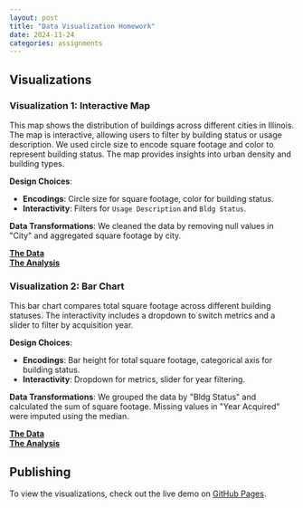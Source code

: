 ```yaml
---
layout: post
title: "Data Visualization Homework"
date: 2024-11-24
categories: assignments
---
```


## Visualizations

### Visualization 1: Interactive Map
This map shows the distribution of buildings across different cities in Illinois. The map is interactive, allowing users to filter by building status or usage description. We used circle size to encode square footage and color to represent building status. The map provides insights into urban density and building types.

**Design Choices**:
- **Encodings**: Circle size for square footage, color for building status.
- **Interactivity**: Filters for `Usage Description` and `Bldg Status`.

**Data Transformations**:
We cleaned the data by removing null values in "City" and aggregated square footage by city.

**[The Data](https://raw.githubusercontent.com/UIUC-iSchool-DataViz/is445_data/main/building_inventory.csv)**  
**[The Analysis](https://github.com/yvonneyangyan/yvonneyangyan.github.io/blob/main/building_visualizations.ipynb)**

### Visualization 2: Bar Chart
This bar chart compares total square footage across different building statuses. The interactivity includes a dropdown to switch metrics and a slider to filter by acquisition year.

**Design Choices**:
- **Encodings**: Bar height for total square footage, categorical axis for building status.
- **Interactivity**: Dropdown for metrics, slider for year filtering.

**Data Transformations**:
We grouped the data by "Bldg Status" and calculated the sum of square footage. Missing values in "Year Acquired" were imputed using the median.

**[The Data](https://github.com/yvonneyangyan/yvonneyangyan.github.io/main/building_inventory.csv)**  
**[The Analysis](https://github.com/yvonneyangyan/yvonneyangyan.github.io/blob/main/building_visualizations.ipynb)**

## Publishing
To view the visualizations, check out the live demo on [GitHub Pages](https://yvonneyangyan.github.io/).
